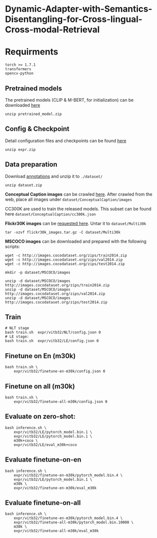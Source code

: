 # Dynamic-Adapter-with-Semantics-Disentangling-for-Cross-lingual-Cross-modal-Retrieval
# Requirments
```
torch >= 1.7.1
transformers
opencv-python
```
## Pretrained models
The pretrained models (CLIP & M-BERT, for initialization) can be downloaded [here](https://drive.google.com/file/d/1lJU9RwuYTvEd9r9ReM9FyXRxgkxxTStx/view?usp=sharing)
```
unzip pretrained_model.zip
```

## Config & Checkpoint

Detail configuration files and checkpoints can be found [here](https://drive.google.com/file/d/1vUhJYAXrtzXtScG142zB6Id5GSt0uo0D/view?usp=sharing)
```
unzip expr.zip
```

## Data preparation

Download [annotations](https://drive.google.com/file/d/1LWp6RVAXUjHvljB0xUDgIg56jQRzPHcC/view?usp=sharing) and unzip it to `./dataset/`
```
unzip dataset.zip
```

**Conceptual Caption images** can be crawled [here](https://ai.google.com/research/ConceptualCaptions/download). After crawled from the web, place all images under `dataset/ConceptualCaption/images`

CC300K are used to train the released models. This subset can be found here `dataset/ConceptualCaption/cc300k.json`

**Flickr30K images** can be [requested here](https://forms.illinois.edu/sec/229675). Untar it to `dataset/Multi30k`
```
tar -xzvf flickr30k_images.tar.gz -C dataset/Multi30k
```
**MSCOCO images** can be downloaded and prepared with the following scripts:
```
wget -c http://images.cocodataset.org/zips/train2014.zip
wget -c http://images.cocodataset.org/zips/val2014.zip
wget -c http://images.cocodataset.org/zips/test2014.zip

mkdir -p dataset/MSCOCO/images

unzip -d dataset/MSCOCO/images http://images.cocodataset.org/zips/train2014.zip 
unzip -d dataset/MSCOCO/images http://images.cocodataset.org/zips/val2014.zip 
unzip -d dataset/MSCOCO/images http://images.cocodataset.org/zips/test2014.zip 
```

## Train
```
# NLT stage
bash train.sh  expr/vitb32/NLT/config.json 0
# LE stage:
bash train.sh  expr/vitb32/LE/config.json 0
```
## Finetune on En (m30k)
```
bash train.sh \
    expr/vitb32/finetune-en-m30k/config.json 0
```
## Finetune on all (m30k)
```
bash train.sh \
    expr/vitb32/finetune-all-m30k/config.json 0
```
## Evaluate on zero-shot:
```
bash inference.sh \
    expr/vitb32/LE/pytorch_model.bin.1 \
    expr/vitb32/LE/pytorch_model.bin.1 \
    m30k+coco \
    expr/vitb32/LE/eval_m30k+coco
```
## Evaluate finetune-on-en
```
bash inference.sh \
    expr/vitb32/finetune-en-m30k/pytorch_model.bin.4 \
    expr/vitb32/LE/pytorch_model.bin.1 \
    m30k \
    expr/vitb32/finetune-en-m30k/eval_m30k
```

## Evaluate finetune-on-all
```
bash inference.sh \
    expr/vitb32/finetune-en-m30k/pytorch_model.bin.4 \
    expr/vitb32/finetune-all-m30k/pytorch_model.bin.10000 \
    m30k \
    expr/vitb32/finetune-all-m30k/eval_m30k
```
